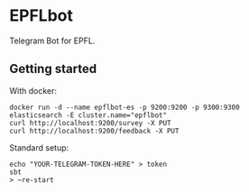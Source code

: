 # EPFLbot

Telegram Bot for EPFL.

## Getting started

With docker:

```shell
docker run -d --name epflbot-es -p 9200:9200 -p 9300:9300 elasticsearch -E cluster.name="epflbot"
curl http://localhost:9200/survey -X PUT
curl http://localhost:9200/feedback -X PUT
```

Standard setup:

```shell
echo "YOUR-TELEGRAM-TOKEN-HERE" > token
sbt
> ~re-start
```
